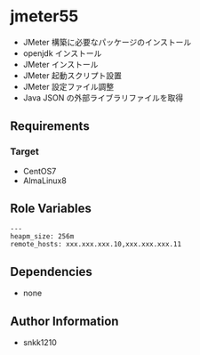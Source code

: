 jmeter55
=========

- JMeter 構築に必要なパッケージのインストール
- openjdk インストール
- JMeter インストール
- JMeter 起動スクリプト設置
- JMeter 設定ファイル調整
- Java JSON の外部ライブラリファイルを取得

Requirements
------------

### Target
- CentOS7
- AlmaLinux8

Role Variables
--------------

```
---
heapm_size: 256m
remote_hosts: xxx.xxx.xxx.10,xxx.xxx.xxx.11
```

Dependencies
------------

- none

Author Information
------------------

- snkk1210 
